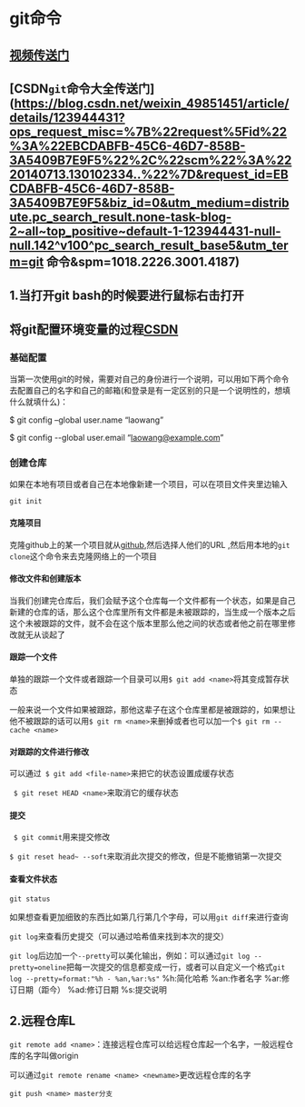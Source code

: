 # git命令

## [视频传送门](https://www.bilibili.com/video/BV1pX4y1S7Dq/?spm_id_from=333.788.top_right_bar_window_history.content.click&vd_source=64709a8217a1bbd540960dd246f1356a)



## [CSDN`git`命令大全传送门](https://blog.csdn.net/weixin_49851451/article/details/123944431?ops_request_misc=%7B%22request%5Fid%22%3A%22EBCDABFB-45C6-46D7-858B-3A5409B7E9F5%22%2C%22scm%22%3A%2220140713.130102334..%22%7D&request_id=EBCDABFB-45C6-46D7-858B-3A5409B7E9F5&biz_id=0&utm_medium=distribute.pc_search_result.none-task-blog-2~all~top_positive~default-1-123944431-null-null.142^v100^pc_search_result_base5&utm_term=git 命令&spm=1018.2226.3001.4187)

## 1.当打开git bash的时候要进行鼠标右击打开

## 将git配置环境变量的过程[CSDN](https://blog.csdn.net/wuwang0/article/details/84104388?ops_request_misc=&request_id=&biz_id=102&utm_term=如何运用cmd实现git&utm_medium=distribute.pc_search_result.none-task-blog-2~all~sobaiduweb~default-3-84104388.142^v100^pc_search_result_base5&spm=1018.2226.3001.4187)

### 基础配置

当第一次使用git的时候，需要对自己的身份进行一个说明，可以用如下两个命令去配置自己的名字和自己的邮箱(和登录是有一定区别的只是一个说明性的，想填什么就填什么)：

$ git config –global user.name “laowang”

$ git config --global user.email “laowang@example.com”	

### 创建仓库

如果在本地有项目或者自己在本地像新建一个项目，可以在项目文件夹里边输入

`git init`

#### 克隆项目

克隆github上的某一个项目就从[github](https://github.com/BoyuQAQ?tab=repositories),然后选择人他们的URL ,然后用本地的`git clone`这个命令来去克隆网络上的一个项目

#### 修改文件和创建版本

 当我们创建完仓库后，我们会赋予这个仓库每一个文件都有一个状态，如果是自己新建的仓库的话，那么这个仓库里所有文件都是未被跟踪的，当生成一个版本之后这个未被跟踪的文件，就不会在这个版本里那么他之间的状态或者他之前在哪里修改就无从谈起了

#### 跟踪一个文件

单独的跟踪一个文件或者跟踪一个目录可以用`$ git add <name>`将其变成暂存状态

一般来说一个文件如果被跟踪，那他这辈子在这个仓库里都是被跟踪的，如果想让他不被跟踪的话可以用`$ git rm <name>`来删掉或者也可以加一个`$ git rm --cache <name>`

#### 对跟踪的文件进行修改

可以通过` $ git add <file-name>`来把它的状态设置成缓存状态

` $ git reset HEAD <name>`来取消它的缓存状态

#### 提交

` $ git commit`用来提交修改

`$ git reset head~ --soft`来取消此次提交的修改，但是不能撤销第一次提交

#### 查看文件状态

`git status`

如果想查看更加细致的东西比如第几行第几个字母，可以用`git diff`来进行查询 

`git log`来查看历史提交（可以通过哈希值来找到本次的提交）

`git log`后边加一个`--pretty`可以美化输出，例如：可以通过`git log --pretty=oneline`把每一次提交的信息都变成一行，或者可以自定义一个格式`git log --pretty=format:"%h - %an,%ar:%s"`	%h:简化哈希	%an:作者名字	%ar:修订日期（距今）	%ad:修订日期	%s:提交说明	



## 2.远程仓库L

`git remote add <name>`：连接远程仓库可以给远程仓库起一个名字，一般远程仓库的名字叫做origin 

可以通过`git remote rename <name> <newname>`更改远程仓库的名字

`git push <name> master分支`
